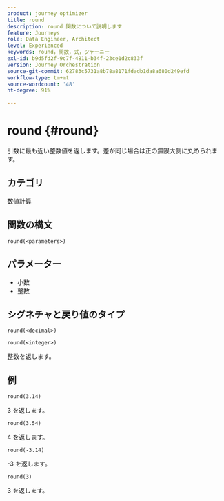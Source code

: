 ```yaml
---
product: journey optimizer
title: round
description: round 関数について説明します
feature: Journeys
role: Data Engineer, Architect
level: Experienced
keywords: round，関数，式，ジャーニー
exl-id: b9d5fd2f-9c7f-4811-b34f-23ce1d2c833f
version: Journey Orchestration
source-git-commit: 62783c5731a8b78a8171fdadb1da8a680d249efd
workflow-type: tm+mt
source-wordcount: '48'
ht-degree: 91%

---
```


# round {#round}

引数に最も近い整数値を返します。差が同じ場合は正の無限大側に丸められます。

## カテゴリ

数値計算

## 関数の構文

`round(<parameters>)`

## パラメーター

* 小数
* 整数

## シグネチャと戻り値のタイプ

`round(<decimal>)`

`round(<integer>)`

整数を返します。

## 例

`round(3.14)`

3 を返します。

`round(3.54)`

4 を返します。

`round(-3.14)`

-3 を返します。

`round(3)`

3 を返します。
